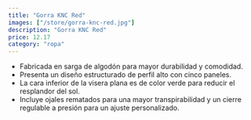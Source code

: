 ```yaml
---
title: "Gorra KNC Red"
images: ["/store/gorra-knc-red.jpg"]
description: "Gorra KNC Red"
price: 12.17
category: "ropa"
---
```


- Fabricada en sarga de algodón para mayor durabilidad y comodidad.
- Presenta un diseño estructurado de perfil alto con cinco paneles.
- La cara inferior de la visera plana es de color verde para reducir el resplandor del sol.
- Incluye ojales rematados para una mayor transpirabilidad y un cierre regulable a presión para un ajuste personalizado.
